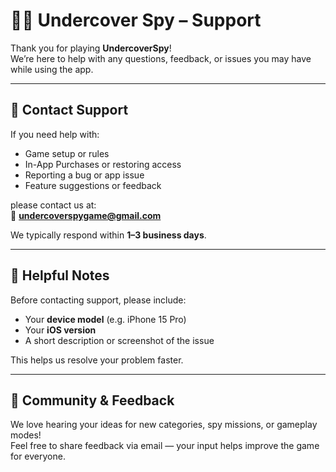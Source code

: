 # 🕵️‍♂️ Undercover Spy – Support

Thank you for playing **UndercoverSpy**!  
We’re here to help with any questions, feedback, or issues you may have while using the app.

---

## 📩 Contact Support

If you need help with:
- Game setup or rules  
- In-App Purchases or restoring access  
- Reporting a bug or app issue  
- Feature suggestions or feedback  

please contact us at:  
📧 **undercoverspygame@gmail.com**

We typically respond within **1–3 business days**.

---

## 🧠 Helpful Notes

Before contacting support, please include:
- Your **device model** (e.g. iPhone 15 Pro)  
- Your **iOS version**  
- A short description or screenshot of the issue  

This helps us resolve your problem faster.

---

## 💬 Community & Feedback

We love hearing your ideas for new categories, spy missions, or gameplay modes!  
Feel free to share feedback via email — your input helps improve the game for everyone.
